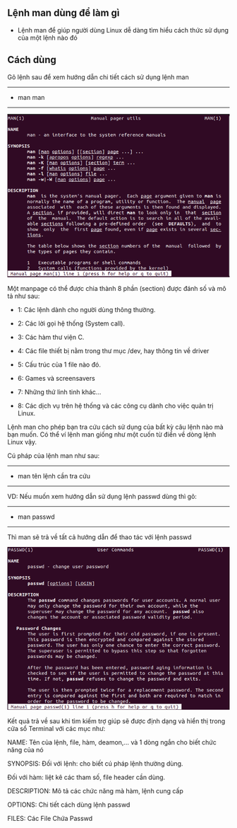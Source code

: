 
## Lệnh man dùng để làm gì

- Lệnh man để giúp người dùng Linux dễ dàng tìm hiểu cách thức sử dụng của một lệnh nào đó




## Cách dùng

Gõ lệnh sau để xem hướng dẫn chi tiết cách sử dụng lệnh man

---
-  man man
---

![manimage1](Image/Manimage1.png)


Một manpage có thể được chia thành 8 phần (section) được đánh số và mô tả như sau:

+ 1: Các lệnh dành cho người dùng thông thường.

+ 2: Các lời gọi hệ thống (System call).

+ 3: Các hàm thư viện C.

+ 4: Các file thiết bị nằm trong thư mục /dev, hay thông tin về driver

+ 5: Cấu trúc của 1 file nào đó.

+ 6: Games và screensavers

+ 7: Những thứ linh tinh khác…

+ 8: Các dịch vụ trên hệ thống và các công cụ dành cho việc quản trị Linux.


Lệnh man cho phép bạn tra cứu cách sử dụng của bất kỳ câu lệnh nào mà bạn muốn. Có thể ví lệnh man giống như một cuốn từ điển về dòng lệnh Linux vậy.


Cú pháp của lệnh man như sau:

---
- man tên lệnh cần tra cứu
---

VD: Nếu muốn xem hướng dẫn sử dụng lệnh passwd dùng thì gõ:

---
- man passwd
---

Thì man sẽ trả về tất cả hướng dẫn để thao tác với lệnh passwd

![manimage](Image/Manimage.png)

Kết quả trả về sau khi tìm kiếm trợ giúp sẽ được định dạng và hiển thị trong cửa sổ Terminal với các mục như:

NAME: Tên của lệnh, file, hàm, deamon,… và 1 dòng ngắn cho biết chức năng của nó

SYNOPSIS:  Đối với lệnh: cho biết cú pháp lệnh thường dùng.

Đối với hàm: liệt kê các tham số, file header cần dùng.

DESCRIPTION: Mô tả các chức năng mà hàm, lệnh cung cấp

OPTIONS: Chi tiết cách dùng lệnh passwd

 FILES: Các File Chứa Passwd

















